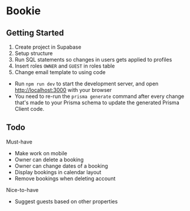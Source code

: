 # Bookie

## Getting Started

1. Create project in Supabase
2. Setup structure
3. Run SQL statements so changes in users gets applied to profiles
4. Insert roles `OWNER` and `GUEST` in roles table
5. Change email template to using code

- Run `npm run dev` to start the development server, and open [http://localhost:3000](http://localhost:3000) with your browser
- You need to re-run the `prisma generate` command after every change that's made to your Prisma schema to update the generated Prisma Client code.

## Todo

Must-have

- Make work on mobile
- Owner can delete a booking
- Owner can change dates of a booking
- Display bookings in calendar layout
- Remove bookings when deleting account

Nice-to-have

- Suggest guests based on other properties
